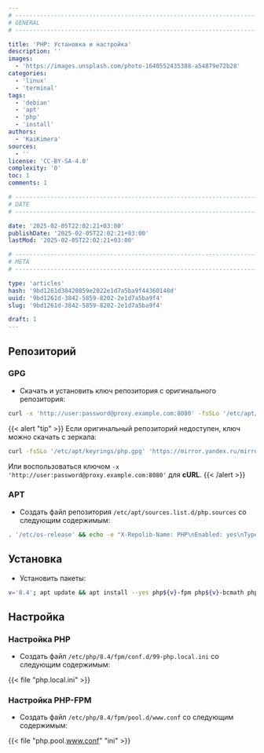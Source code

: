 ```yaml
---
# -------------------------------------------------------------------------------------------------------------------- #
# GENERAL
# -------------------------------------------------------------------------------------------------------------------- #

title: 'PHP: Установка и настройка'
description: ''
images:
  - 'https://images.unsplash.com/photo-1640552435388-a54879e72b28'
categories:
  - 'linux'
  - 'terminal'
tags:
  - 'debian'
  - 'apt'
  - 'php'
  - 'install'
authors:
  - 'KaiKimera'
sources:
  - ''
license: 'CC-BY-SA-4.0'
complexity: '0'
toc: 1
comments: 1

# -------------------------------------------------------------------------------------------------------------------- #
# DATE
# -------------------------------------------------------------------------------------------------------------------- #

date: '2025-02-05T22:02:21+03:00'
publishDate: '2025-02-05T22:02:21+03:00'
lastMod: '2025-02-05T22:02:21+03:00'

# -------------------------------------------------------------------------------------------------------------------- #
# META
# -------------------------------------------------------------------------------------------------------------------- #

type: 'articles'
hash: '9bd1261d38420859e2022e1d7a5ba9f44360148d'
uuid: '9bd1261d-3842-5859-8202-2e1d7a5ba9f4'
slug: '9bd1261d-3842-5859-8202-2e1d7a5ba9f4'

draft: 1
---
```




<!--more-->

## Репозиторий

### GPG

- Скачать и установить ключ репозитория с оригинального репозитория:

```bash
curl -x 'http://user:password@proxy.example.com:8080' -fsSLo '/etc/apt/keyrings/php.gpg' 'https://packages.sury.org/php/apt.gpg'
```

{{< alert "tip" >}}
Если оригинальный репозиторий недоступен, ключ можно скачать с зеркала:

```bash
curl -fsSLo '/etc/apt/keyrings/php.gpg' 'https://mirror.yandex.ru/mirrors/packages.sury.org/php/apt.gpg'
```

Или воспользоваться ключом `-x 'http://user:password@proxy.example.com:8080'` для **cURL**.
{{< /alert >}}

### APT

- Создать файл репозитория `/etc/apt/sources.list.d/php.sources` со следующим содержимым:

```bash
. '/etc/os-release' && echo -e "X-Repolib-Name: PHP\nEnabled: yes\nTypes: deb\nURIs: https://packages.sury.org/php\n#URIs: https://mirror.yandex.ru/mirrors/packages.sury.org/php\nSuites: ${VERSION_CODENAME}\nComponents: main\nArchitectures: $( dpkg --print-architecture )\nSigned-By: /etc/apt/keyrings/php.gpg\n" | tee '/etc/apt/sources.list.d/php.sources'
```

## Установка

- Установить пакеты:

```bash
v='8.4'; apt update && apt install --yes php${v}-fpm php${v}-bcmath php${v}-bz2 php${v}-cli php${v}-curl php${v}-gd php${v}-gmp php${v}-imagick php${v}-imap php${v}-intl php${v}-ldap php${v}-mbstring php${v}-memcached php${v}-mysql php${v}-odbc php${v}-opcache php${v}-pgsql php${v}-redis php${v}-uploadprogress php${v}-xml php${v}-zip php${v}-zstd
```

## Настройка

### Настройка PHP

- Создать файл `/etc/php/8.4/fpm/conf.d/99-php.local.ini` со следующим содержимым:

{{< file "php.local.ini" >}}

### Настройка PHP-FPM

- Создать файл `/etc/php/8.4/fpm/pool.d/www.conf` со следующим содержимым:

{{< file "php.pool.www.conf" "ini" >}}

